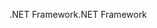 <span data-ttu-id="9d939-101">.NET Framework</span><span class="sxs-lookup"><span data-stu-id="9d939-101">.NET Framework</span></span>